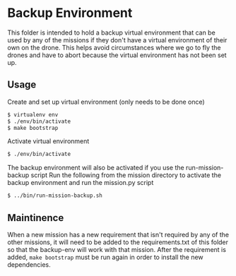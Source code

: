 # Backup Environment
This folder is intended to hold a backup virtual environment that can be used by any of the missions if they don't have a virtual environment of their own on the drone. This helps avoid circumstances where we go to fly the drones and have to abort because the virtual environment has not been set up.

## Usage
Create and set up virtual environment (only needs to be done once)
```bash
$ virtualenv env
$ ./env/bin/activate
$ make bootstrap
```

Activate virtual environment
```bash
$ ./env/bin/activate
```

The backup environment will also be activated if you use the run-mission-backup script
Run the following from the mission directory to activate the backup environment and run the mission.py script
```bash
$ ../bin/run-mission-backup.sh
```

## Maintinence
When a new mission has a new requirement that isn't required by any of the other missions, it will need to be added to the requirements.txt of this folder so that the backup-env will work with that mission.
After the requirement is added, `make bootstrap` must be run again in order to install the new dependencies.